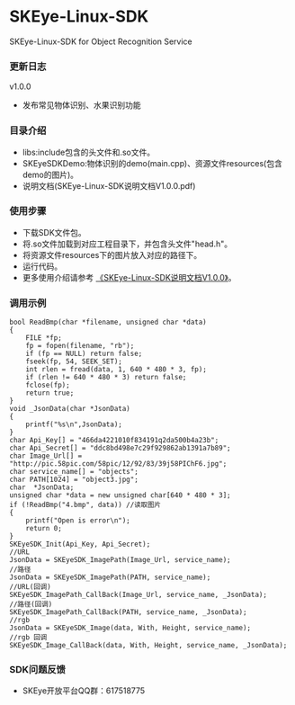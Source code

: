 # SKEye-Linux-SDK
SKEye-Linux-SDK for Object Recognition Service 
###  更新日志
v1.0.0
- 发布常见物体识别、水果识别功能
###  目录介绍
- libs:include包含的头文件和.so文件。
- SKEyeSDKDemo:物体识别的demo(main.cpp)、资源文件resources(包含demo的图片)。
- 说明文档(SKEye-Linux-SDK说明文档V1.0.0.pdf)
###  使用步骤
- 下载SDK文件包。
- 将.so文件加载到对应工程目录下，并包含头文件"head.h"。
- 将资源文件resources下的图片放入对应的路径下。
- 运行代码。
- 更多使用介绍请参考 [《SKEye-Linux-SDK说明文档V1.0.0》](https://github.com/interjoy/SKEye-Linux-SDK/blob/master/SKEye-Linux-SDK%E8%AF%B4%E6%98%8E%E6%96%87%E6%A1%A3V1.0.0.pdf)。
###  调用示例
```
bool ReadBmp(char *filename, unsigned char *data)
{
	FILE *fp;
	fp = fopen(filename, "rb");
	if (fp == NULL) return false;
	fseek(fp, 54, SEEK_SET);
	int rlen = fread(data, 1, 640 * 480 * 3, fp);
	if (rlen != 640 * 480 * 3) return false;
	fclose(fp);
	return true;
}
void _JsonData(char *JsonData)
{
    printf("%s\n",JsonData);
}
char Api_Key[] = "466da4221010f834191q2da500b4a23b";
char Api_Secret[] = "ddc8bd498e7c29f929862ab1391a7b89";
char Image_Url[] = "http://pic.58pic.com/58pic/12/92/83/39j58PIChF6.jpg";
char service_name[] = "objects";
char PATH[1024] = "object3.jpg";
char  *JsonData;
unsigned char *data = new unsigned char[640 * 480 * 3];
if (!ReadBmp("4.bmp", data)) //读取图片
{
	printf("Open is error\n");
	return 0;
}
SKEyeSDK_Init(Api_Key, Api_Secret);
//URL
JsonData = SKEyeSDK_ImagePath(Image_Url, service_name);
//路径
JsonData = SKEyeSDK_ImagePath(PATH, service_name);
//URL(回调)
SKEyeSDK_ImagePath_CallBack(Image_Url, service_name, _JsonData);
//路径(回调)
SKEyeSDK_ImagePath_CallBack(PATH, service_name, _JsonData);
//rgb 
JsonData = SKEyeSDK_Image(data, With, Height, service_name);
//rgb 回调
SKEyeSDK_Image_CallBack(data, With, Height, service_name, _JsonData);
```
###  SDK问题反馈
- SKEye开放平台QQ群：617518775
